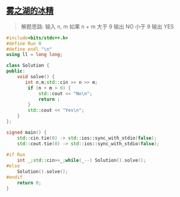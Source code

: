 
## [雾之湖的冰精](https://ac.nowcoder.com/acm/contest/77231/A)

>解题思路: 输入 n, m 如果 n + m 大于 9 输出 NO 小于 9 输出 YES

```cpp
#include<bits/stdc++.h>
#define Run 0
#define endl "\n"
using ll = long long;

class Solution {
public: 
    void solve() {
       int n,m;std::cin >> n >> m;
        if (n + m > 9) {
            std::cout << "No\n";
            return ;
        }
        std::cout << "Yes\n";
    }
};

signed main() {
    std::cin.tie(0) -> std::ios::sync_with_stdio(false);
    std::cout.tie(0) -> std::ios::sync_with_stdio(false);
    
#if Run
    int _;std::cin>>_;while(_--) Solution().solve();
#else
    Solution().solve();
#endif
    return 0;
}
```

